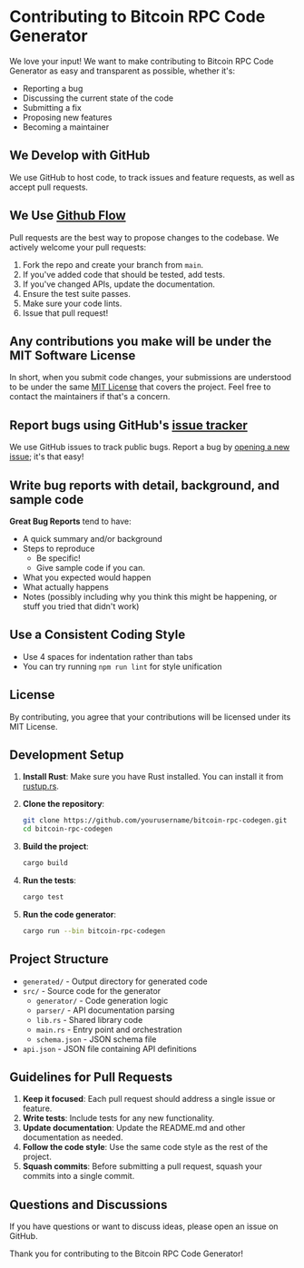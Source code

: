 # Contributing to Bitcoin RPC Code Generator

We love your input! We want to make contributing to Bitcoin RPC Code Generator as easy and transparent as possible, whether it's:

- Reporting a bug
- Discussing the current state of the code
- Submitting a fix
- Proposing new features
- Becoming a maintainer

## We Develop with GitHub

We use GitHub to host code, to track issues and feature requests, as well as accept pull requests.

## We Use [Github Flow](https://guides.github.com/introduction/flow/index.html)

Pull requests are the best way to propose changes to the codebase. We actively welcome your pull requests:

1. Fork the repo and create your branch from `main`.
2. If you've added code that should be tested, add tests.
3. If you've changed APIs, update the documentation.
4. Ensure the test suite passes.
5. Make sure your code lints.
6. Issue that pull request!

## Any contributions you make will be under the MIT Software License

In short, when you submit code changes, your submissions are understood to be under the same [MIT License](http://choosealicense.com/licenses/mit/) that covers the project. Feel free to contact the maintainers if that's a concern.

## Report bugs using GitHub's [issue tracker](https://github.com/yourusername/bitcoin-rpc-codegen/issues)

We use GitHub issues to track public bugs. Report a bug by [opening a new issue](https://github.com/yourusername/bitcoin-rpc-codegen/issues/new); it's that easy!

## Write bug reports with detail, background, and sample code

**Great Bug Reports** tend to have:

- A quick summary and/or background
- Steps to reproduce
  - Be specific!
  - Give sample code if you can.
- What you expected would happen
- What actually happens
- Notes (possibly including why you think this might be happening, or stuff you tried that didn't work)

## Use a Consistent Coding Style

- Use 4 spaces for indentation rather than tabs
- You can try running `npm run lint` for style unification

## License

By contributing, you agree that your contributions will be licensed under its MIT License.

## Development Setup

1. **Install Rust**: Make sure you have Rust installed. You can install it from [rustup.rs](https://rustup.rs/).

2. **Clone the repository**:

   ```bash
   git clone https://github.com/yourusername/bitcoin-rpc-codegen.git
   cd bitcoin-rpc-codegen
   ```

3. **Build the project**:

   ```bash
   cargo build
   ```

4. **Run the tests**:

   ```bash
   cargo test
   ```

5. **Run the code generator**:
   ```bash
   cargo run --bin bitcoin-rpc-codegen
   ```

## Project Structure

- `generated/` - Output directory for generated code
- `src/` - Source code for the generator
  - `generator/` - Code generation logic
  - `parser/` - API documentation parsing
  - `lib.rs` - Shared library code
  - `main.rs` - Entry point and orchestration
  - `schema.json` - JSON schema file
- `api.json` - JSON file containing API definitions

## Guidelines for Pull Requests

1. **Keep it focused**: Each pull request should address a single issue or feature.
2. **Write tests**: Include tests for any new functionality.
3. **Update documentation**: Update the README.md and other documentation as needed.
4. **Follow the code style**: Use the same code style as the rest of the project.
5. **Squash commits**: Before submitting a pull request, squash your commits into a single commit.

## Questions and Discussions

If you have questions or want to discuss ideas, please open an issue on GitHub.

Thank you for contributing to the Bitcoin RPC Code Generator!
